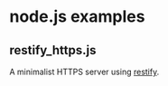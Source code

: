 node.js examples
================

## restify_https.js

A minimalist HTTPS server using [restify](http://mcavage.me/node-restify/).